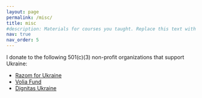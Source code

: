 ```yaml
---
layout: page
permalink: /misc/
title: misc
#description: Materials for courses you taught. Replace this text with your description.
nav: true
nav_order: 5
---
```


I donate to the following 501(c)(3) non-profit organizations that support Ukraine:

<ul>
  <li><a href = "https://www.razomforukraine.org/">Razom for Ukraine</a></li>
  <li><a href = "https://www.volia.fund/">Volia Fund</a></li>
  <li><a href = "https://dignitas.fund/">Dignitas Ukraine
</a></li>
</ul>


